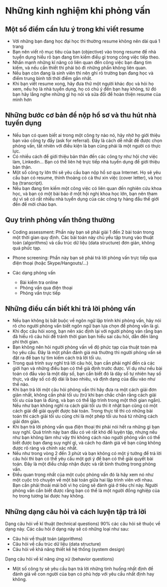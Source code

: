 # Những kinh nghiệm khi phỏng vấn

## Một số điểm cần lưu ý trong khi viết resume

- Với những bạn đang học đại học thì thường resume không nên dài quá 1 trang
- Bạn nên viết rõ mục tiêu của bạn (objective) vào trong resume để nhà tuyển dụng hiểu rõ bạn đang tìm kiếm điều gì trong công việc tiếp theo.
- Nhấn mạnh những kĩ năng có liên quan đến công việc bạn đang tìm kiếm, và nếu cần thiết thì phải bỏ đi những phần không liên quan.
- Nếu bạn còn đang là sinh viên thì nên ghi rõ trường bạn đang học và điểm trung bình tới thời điểm gần nhất.
- Khi bạn viết resume xong, hãy đưa thử một người khác đọc và hỏi họ xem, nếu họ là nhà tuyển dụng, họ có chú ý đến bạn hay không, từ đó bạn hãy lắng nghe những gì họ nói và sửa đổi để hoàn thiện resume của mình hơn


## Những bước cơ bản để nộp hồ sơ và thu hút nhà tuyển dụng

- Nếu bạn có quen biết ai trong một công ty nào nó, hãy nhờ họ giới thiệu bạn vào công ty đấy (ask for referral). Đây là cách dễ nhất để được chọn phỏng vấn, tất nhiên với điều kiện là bạn cũng phải là một người có thực lực.
- Có nhiều cách để giới thiệu bản thân đến các công ty như hội chợ việc làm, Linkedin… Bạn có thể liên hệ trực tiếp nhà tuyển dụng để giới thiệu bản thân.
- Một số công ty lớn thì sẽ yêu cầu bạn nộp hồ sơ qua Internet. Họ sẽ yêu cầu bạn có resume, thỉnh thoảng có cả thư xin việc (cover letter), và học bạ (transcript). 
- Nếu bạn đang tìm kiếm một công việc có liên quan đến nghiên cứu khoa học, và bạn có một bài báo ở một hội nghị khoa học lớn, bạn nên tham dự vì sẽ có rất nhiều nhà tuyển dụng của các công ty hàng đầu thế giới đến để mời chào bạn.


## Quy trình phỏng vấn thông thường

- Coding assessment: Phần này bạn sẽ phải giải 1 đến 2 bài toán trong một thời gian quy định. Các bài toán này chủ yếu tập trung vào thuật toán (algorithms) và cấu trúc dữ liệu (data structure) đơn giản, không quá phức tạp.
- Phone screening: Phần này bạn sẽ phải trả lời phỏng vấn trực tiếp qua điện thoại (hoặc Skype/Hangouts/...)

- Các dạng phỏng vấn
  - Bài kiểm tra online
  - Phỏng vấn qua điện thoại
  - Phỏng vấn trực tiếp


## Những điều cần biết khi trả lời phỏng vấn

- Nếu bạn không bị bắt buộc về ngôn ngữ lập trình khi phỏng vấn, hãy nói rõ cho người phỏng vấn biết ngôn ngữ bạn lựa chọn để phỏng vấn là gì.
- Khi đọc câu hỏi xong, bạn nên xác định lại với người phỏng vấn rằng bạn đã hiểu rõ câu hỏi để tránh thời gian bạn hiểu sai câu hỏi, dẫn đến lãng phí thời gian. 
- Bạn không nên hỏi người phỏng vấn về độ phức tạp của thuật toán mà họ yêu cầu. Đây là một phần đánh giá mà thường thì người phỏng vấn sẽ đặt ra để bạn tự tìm kiếm cách trả lời tối ưu.
- Trong quá trình suy nghĩ trả lời câu hỏi, bạn cần phải nghĩ đến cả các giới hạn và những điều bạn có thể giả định trước được. Ví dụ như nếu bài toán có đầu vào là một dãy số, bạn cần biết đó là dãy số tự nhiên hay số thực, và dãy số có độ dài là bao nhiêu, và định dạng của đầu vào như thế nào.
- Khi bạn trả lời một câu hỏi phỏng vấn thì hãy đưa ra một cách giải đơn giản nhất, không cần phải tối ưu (trừ khi bạn chắc chắn rằng cách giải tối ưu của bạn là đúng, và bạn có thể lập trình trong một thời gian ngắn). Nếu như bạn không nghĩ ra cách giải tối ưu thì ít nhật bạn cũng có một cách giải để giải quyết được bài toán. Trong thực tế thì có những bài toán thì cách giải tối ưu cũng chỉ là một phép tối ưu hoá từ những cách giải đơn giản.
- Khi bạn trả lời phỏng vấn qua điện thoại thì phải nói hết ra những gì bạn suy nghĩ. Quá trình này ban đầu có vẻ rất khó để luyện tập, nhưng nếu như bạn không làm như vậy thì không cách nào người phỏng vấn có thể biết được bạn đang suy nghĩ gì, và cách họ đánh giá về bạn cũng không được rõ ràng và chính xác nhất. 
- Nếu như trong vòng 2 đến 3 phút và bạn không có một ý tưởng để trả lời câu hỏi thì bạn có thể yêu cầu một gợi ý để bạn có thể giải quyết bài toán. Đây là một điều chấp nhận được và rất bình thường trong phỏng vấn.
- Điều quan trọng nhất của một cuộc phỏng vấn đó là hãy xem nó như một cuộc trò chuyện về một bài toán giữa hai lập trình viên với nhau. Bạn cần phải thoải mái bởi vì họ cũng sẽ đánh giá ở tiêu chí này. Người phỏng vấn cần biết được rằng bạn có thể là một người đồng nghiệp của họ trong tương lai được hay không.


## Những dạng câu hỏi và cách luyện tập trả lời

Dạng câu hỏi về kĩ thuật (technical questions)
90% các câu hỏi sẽ thuộc về dạng này. Các câu hỏi ở dạng này sẽ có những loại như sau:

- Câu hỏi về thuật toán (algorithms)
- Câu hỏi về cấu trúc dữ liệu (data structure)
- Câu hỏi về khả năng thiết kế hệ thống (system design)

Dạng câu hỏi về kĩ năng ứng xử (behavior questions)

- Một số công ty sẽ yêu cầu bạn trả lời những tình huống nhất định để đánh giá về con người của bạn có phù hợp với yêu cầu nhất định hay không.
